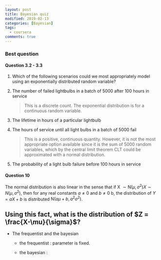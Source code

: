 ```yaml
---
layout: post
title: Bayesian quiz
modified: 2019-02-13
categories: [Bayesian]
tags: 
  - coursera
comments: true
---
```


### Best question


#### Question 3.2 - 3.3

1. Which of the following scenarios could we most appropriately model using an exponentially distributed random variable?
2. The number of failed lightbulbs in a batch of 5000 after 100 hours in service
	> This is a discrete count. The exponential distribution is for a continuous random variable.

3. The lifetime in hours of a particular lightbulb
4. The hours of service until all light bulbs in a batch of 5000 fail

	> This is a positive, continuous quantity. However, it is not the most appropriate option available since it is the sum of 5000 random variables, which by the central limit theorem CLT could be approximated with a normal distribution.
5. The probability of a light bulb failure before 100 hours in service

#### Question 10
The normal distribution is also linear in the sense that if X $\sim \text{N}(\mu, \sigma^2)X∼N(μ,σ^2)$, then for any real constants $a\ne 0$ and $b\ne 0$ b, the distribution of $Y = aX + b$ is distributed $\text{N}(a\mu + b, a^2\sigma^2)$.

Using this fact, what is the distribution of $Z = \frac{X-\mu}{\sigma}$?
​	
---

- The frequentist and the bayesian
	- the frequentist : parameter is fixed.

	- the bayesian : 